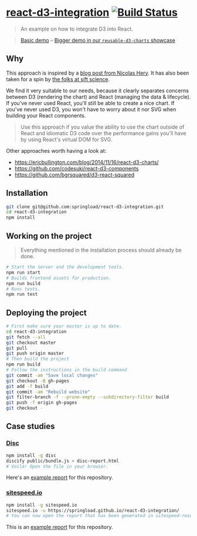 [react-d3-integration](https://springload.github.io/react-d3-integration/) [![Build Status](https://travis-ci.org/springload/react-d3-integration.svg?branch=master)](https://travis-ci.org/springload/react-d3-integration)
==============

> An example on how to integrate D3 into React.

>[Basic demo](https://springload.github.io/react-d3-integration/) – [Bigger demo in our `reusable-d3-charts` showcase](https://springload.github.io/reusable-d3-charts/)

## Why

This approach is inspired by a [blog post from Nicolas Hery](http://nicolashery.com/integrating-d3js-visualizations-in-a-react-app/). It has also been taken for a spin by [the folks at sift science](http://blog.siftscience.com/blog/2015/4/6/d-threeact-how-sift-science-made-d3-react-besties).

We find it very suitable to our needs, because it clearly separates concerns between D3 (rendering the chart) and React (managing the data & lifecycle). If you've never used React, you'll still be able to create a nice chart. If you've never used D3, you won't have to worry about it nor SVG when building your React components.

> Use this approach if you value the ability to use the chart outside of React and idiomatic D3 code over the performance gains you'll have by using React's virtual DOM for SVG.

Other approaches worth having a look at:

- https://ericbullington.com/blog/2014/11/16/react-d3-charts/
- https://github.com/codesuki/react-d3-components
- https://github.com/bgrsquared/d3-react-squared

## Installation

```sh
git clone git@github.com:springload/react-d3-integration.git
cd react-d3-integration
npm install
```

## Working on the project

> Everything mentioned in the installation process should already be done.

```sh
# Start the server and the development tools.
npm run start
# Builds frontend assets for production.
npm run build
# Runs tests.
npm run test
```

## Deploying the project

```sh
# First make sure your master is up to date.
cd react-d3-integration
git fetch --all
git checkout master
git pull
git push origin master
# Then build the project
npm run build
# Follow the instructions in the build command
git commit -am "Save local changes"
git checkout -B gh-pages
git add -f build
git commit -am "Rebuild website"
git filter-branch -f --prune-empty --subdirectory-filter build
git push -f origin gh-pages
git checkout -
```

## Case studies

### [Disc](http://hughsk.io/disc/)

```sh
npm install -g disc
discify public/bundle.js > disc-report.html
# Voilà! Open the file in your browser.
```

Here's an [example report](https://springload.github.io/react-d3-integration/disc-report.html) for this repository.

### [sitespeed.io](https://github.com/sitespeedio/sitespeed.io)

```sh
npm install -g sitespeed.io
sitespeed.io -u https://springload.github.io/react-d3-integration/
# You can now open the report that has been generated in sitespeed-result/.
```

This is an [example report](https://springload.github.io/react-d3-integration/sitespeed-result/springload.github.io/2015-07-27-12-38-44/) for this repository.
